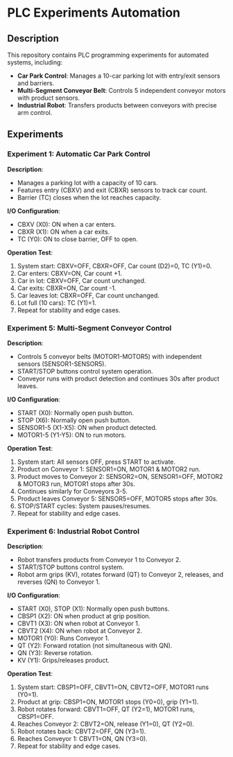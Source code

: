 # PLC Experiments Automation

## Description
This repository contains PLC programming experiments for automated systems, including:
- **Car Park Control**: Manages a 10-car parking lot with entry/exit sensors and barriers.
- **Multi-Segment Conveyor Belt**: Controls 5 independent conveyor motors with product sensors.
- **Industrial Robot**: Transfers products between conveyors with precise arm control.

## Experiments

### Experiment 1: Automatic Car Park Control
**Description**: 
- Manages a parking lot with a capacity of 10 cars.
- Features entry (CBXV) and exit (CBXR) sensors to track car count.
- Barrier (TC) closes when the lot reaches capacity.

**I/O Configuration**:
- CBXV (X0): ON when a car enters.
- CBXR (X1): ON when a car exits.
- TC (Y0): ON to close barrier, OFF to open.

**Operation Test**:
1. System start: CBXV=OFF, CBXR=OFF, Car count (D2)=0, TC (Y1)=0.
2. Car enters: CBXV=ON, Car count +1.
3. Car in lot: CBXV=OFF, Car count unchanged.
4. Car exits: CBXR=ON, Car count -1.
5. Car leaves lot: CBXR=OFF, Car count unchanged.
6. Lot full (10 cars): TC (Y1)=1.
7. Repeat for stability and edge cases.

### Experiment 5: Multi-Segment Conveyor Control
**Description**:
- Controls 5 conveyor belts (MOTOR1-MOTOR5) with independent sensors (SENSOR1-SENSOR5).
- START/STOP buttons control system operation.
- Conveyor runs with product detection and continues 30s after product leaves.

**I/O Configuration**:
- START (X0): Normally open push button.
- STOP (X6): Normally open push button.
- SENSOR1-5 (X1-X5): ON when product detected.
- MOTOR1-5 (Y1-Y5): ON to run motors.

**Operation Test**:
1. System start: All sensors OFF, press START to activate.
2. Product on Conveyor 1: SENSOR1=ON, MOTOR1 & MOTOR2 run.
3. Product moves to Conveyor 2: SENSOR2=ON, SENSOR1=OFF, MOTOR2 & MOTOR3 run, MOTOR1 stops after 30s.
4. Continues similarly for Conveyors 3-5.
5. Product leaves Conveyor 5: SENSOR5=OFF, MOTOR5 stops after 30s.
6. STOP/START cycles: System pauses/resumes.
7. Repeat for stability and edge cases.

### Experiment 6: Industrial Robot Control
**Description**:
- Robot transfers products from Conveyor 1 to Conveyor 2.
- START/STOP buttons control system.
- Robot arm grips (KV), rotates forward (QT) to Conveyor 2, releases, and reverses (QN) to Conveyor 1.

**I/O Configuration**:
- START (X0), STOP (X1): Normally open push buttons.
- CBSP1 (X2): ON when product at grip position.
- CBVT1 (X3): ON when robot at Conveyor 1.
- CBVT2 (X4): ON when robot at Conveyor 2.
- MOTOR1 (Y0): Runs Conveyor 1.
- QT (Y2): Forward rotation (not simultaneous with QN).
- QN (Y3): Reverse rotation.
- KV (Y1): Grips/releases product.

**Operation Test**:
1. System start: CBSP1=OFF, CBVT1=ON, CBVT2=OFF, MOTOR1 runs (Y0=1).
2. Product at grip: CBSP1=ON, MOTOR1 stops (Y0=0), grip (Y1=1).
3. Robot rotates forward: CBVT1=OFF, QT (Y2=1), MOTOR1 runs, CBSP1=OFF.
4. Reaches Conveyor 2: CBVT2=ON, release (Y1=0), QT (Y2=0).
5. Robot rotates back: CBVT2=OFF, QN (Y3=1).
6. Reaches Conveyor 1: CBVT1=ON, QN (Y3=0).
7. Repeat for stability and edge cases.
